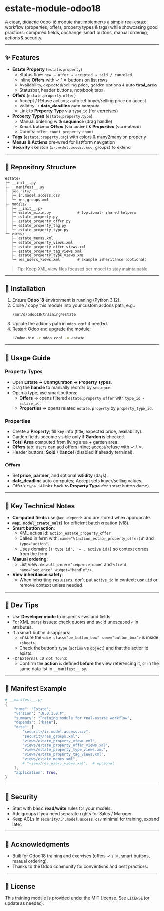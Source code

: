 # estate-module-odoo18
A clean, didactic Odoo 18 module that implements a simple real‑estate workflow (properties, offers, property types & tags) while showcasing good practices: computed fields, onchange, smart buttons, manual ordering, actions & security.

---

## ✨ Features

- **Estate Property** (`estate.property`)
  - Status flow: `new → offer → accepted → sold / canceled`
  - Inline **Offers** with ✓ / ✗ buttons on list rows
  - Availability, expected/selling price, garden options & auto **total_area**
  - Statusbar, header buttons, notebook tabs
- **Offers** (`estate.property.offer`)
  - Accept / Refuse actions; auto set buyer/selling price on accept
  - Validity → **date_deadline** auto‑compute
  - Link to **Property Type** via `type_id` (for exercises)
- **Property Types** (`estate.property.type`)
  - Manual ordering with **sequence** (drag handle)
  - Smart buttons: **Offers** (via action) & **Properties** (via method)
  - Counts: `offer_count`, `property_count`
- **Tags** (`estate.property.tag`) with colors & many2many on property
- **Menus & Actions** pre‑wired for list/form navigation
- **Security** skeleton (`ir.model.access.csv`, groups) to extend

---

## 📁 Repository Structure

```
estate/
├─ __init__.py
├─ __manifest__.py
├─ security/
│  ├─ ir.model.access.csv
│  └─ res_groups.xml
├─ models/
│  ├─ __init__.py
│  ├─ estate_mixin.py            # (optional) shared helpers
│  ├─ estate_property.py
│  ├─ estate_property_offer.py
│  ├─ estate_property_tag.py
│  └─ estate_property_type.py
└─ views/
   ├─ estate_menus.xml
   ├─ estate_property_views.xml
   ├─ estate_property_offer_views.xml
   ├─ estate_property_tag_views.xml
   ├─ estate_property_type_views.xml
   └─ res_users_views.xml        # example inheritance (optional)
```

> Tip: Keep XML view files focused per model to stay maintainable.

---

## 🚀 Installation

1. Ensure **Odoo 18** environment is running (Python 3.12).
2. Clone / copy this module into your custom addons path, e.g.:
   ```bash
   /mnt/d/odoo18/training/estate
   ```
3. Update the addons path in `odoo.conf` if needed.
4. Restart Odoo and upgrade the module:
   ```bash
   ./odoo-bin -c odoo.conf -u estate
   ```

---

## 🧭 Usage Guide

### Property Types
- Open **Estate → Configuration → Property Types**.
- Drag the **handle** to manually reorder by `sequence`.
- Open a type; use smart buttons:
  - **Offers** → opens filtered `estate.property.offer` with `type_id = active_id`.
  - **Properties** → opens related `estate.property` by `property_type_id`.

### Properties
- Create a **Property**; fill key info (title, expected price, availability).
- Garden fields become visible only if **Garden** is checked.
- **Total Area** computed from living area + garden area.
- **Offers** tab: users can add offers inline; accept/refuse with ✓ / ✗.
- Header buttons: **Sold** / **Cancel** (disabled if already terminal).

### Offers
- Set **price**, **partner**, and optional **validity** (days).
- **date_deadline** auto‑computes; Accept sets buyer/selling values.
- Offer’s `type_id` links back to **Property Type** (for smart button demo).

---

## 🧩 Key Technical Notes

- **Computed fields** use `@api.depends` and are stored when appropriate.
- **`@api.model_create_multi`** for efficient batch creation (v18).
- **Smart button action**:
  - XML action id: `action_estate_property_offer`
  - Called in form with: `name="%(action_estate_property_offer)d"` and `type="action"`.
  - Uses domain: `[('type_id', '=', active_id)]` so context comes from the form.
- **Manual ordering**:
  - List view: `default_order="sequence,name"` and `<field name="sequence" widget="handle"/>`.
- **View inheritance safety**:
  - When inheriting `res.users`, don’t put `active_id` in context; use `uid` or remove context unless needed.

---

## 🧪 Dev Tips

- Use **Developer mode** to inspect views and fields.
- For XML parse issues: check quotes and avoid unescaped `<` in attributes.
- If a smart button disappears:
  - Ensure the `<div class="oe_button_box" name="button_box">` is inside `<sheet>`.
  - Check the button’s `type` (`action` vs `object`) and that the action id exists.
- For `External ID not found`:
  - Confirm the **action** is defined **before** the view referencing it, or in the same data list in `__manifest__.py`.

---

## 📝 Manifest Example

```python
# __manifest__.py
{
    "name": "Estate",
    "version": "18.0.1.0.0",
    "summary": "Training module for real-estate workflow",
    "depends": ["base"],
    "data": [
        "security/ir.model.access.csv",
        "security/res_groups.xml",
        "views/estate_property_views.xml",
        "views/estate_property_offer_views.xml",
        "views/estate_property_type_views.xml",
        "views/estate_property_tag_views.xml",
        "views/estate_menus.xml",
        # "views/res_users_views.xml",  # optional
    ],
    "application": True,
}
```

---

## 🔐 Security

- Start with basic **read/write** rules for your models.
- Add groups if you need separate rights for Sales / Manager.
- Keep ACLs in `security/ir.model.access.csv` minimal for training, expand later.

---

## 🤝 Acknowledgments

- Built for Odoo 18 training and exercises (offers ✓ / ✗, smart buttons, manual ordering).
- Thanks to the Odoo community for conventions and best practices.

---

## 📄 License

This training module is provided under the MIT License. See `LICENSE` (or update as needed).
